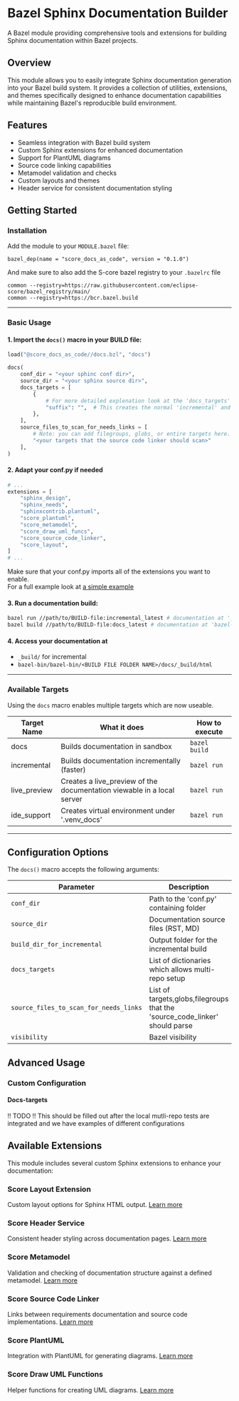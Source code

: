 # Bazel Sphinx Documentation Builder

A Bazel module providing comprehensive tools and extensions for building Sphinx documentation within Bazel projects.

## Overview

This module allows you to easily integrate Sphinx documentation generation into your Bazel build system. It provides a collection of utilities, extensions, and themes specifically designed to enhance documentation capabilities while maintaining Bazel's reproducible build environment.

## Features

- Seamless integration with Bazel build system
- Custom Sphinx extensions for enhanced documentation
- Support for PlantUML diagrams
- Source code linking capabilities
- Metamodel validation and checks
- Custom layouts and themes
- Header service for consistent documentation styling

## Getting Started

### Installation

Add the module to your `MODULE.bazel` file:

```starlark
bazel_dep(name = "score_docs_as_code", version = "0.1.0")
```

And make sure to also add the S-core bazel registry to your `.bazelrc` file

```starlark
common --registry=https://raw.githubusercontent.com/eclipse-score/bazel_registry/main/
common --registry=https://bcr.bazel.build
```

______________________________________________________________________

### Basic Usage

#### 1. Import the `docs()` macro in your BUILD file:

```python
load("@score_docs_as_code//docs.bzl", "docs")

docs(
    conf_dir = "<your sphinc conf dir>",
    source_dir = "<your sphinx source dir>",
    docs_targets = [
        {
            # For more detailed explenation look at the 'docs_targets' section
            "suffix": "",  # This creates the normal 'incremental' and 'docs' target
        },
    ],
    source_files_to_scan_for_needs_links = [
        # Note: you can add filegroups, globs, or entire targets here.
        "<your targets that the source code linker should scan>"
    ],
)
```

#### 2. Adapt your conf.py if needed

```python
# ...
extensions = [
    "sphinx_design",
    "sphinx_needs",
    "sphinxcontrib.plantuml",
    "score_plantuml",
    "score_metamodel",
    "score_draw_uml_funcs",
    "score_source_code_linker",
    "score_layout",
]
# ...
```

Make sure that your conf.py imports all of the extensions you want to enable.\
For a full example look at [a simple example](examples/simple)

#### 3. Run a documentation build:

```bash
bazel run //path/to/BUILD-file:incremental_latest # documentation at '_build/'
bazel build //path/to/BUILD-file:docs_latest # documentation at 'bazel-bin/
```

#### 4. Access your documentation at

- `_build/` for incremental
- `bazel-bin/bazel-bin/<BUILD FILE FOLDER NAME>/docs/_build/html`

______________________________________________________________________

### Available Targets

Using the `docs` macro enables multiple targets which are now useable.

| Target Name | What it does | How to execute |
|---------------|-----------------------------------------------------------|-----------------|
| docs | Builds documentation in sandbox | `bazel build` |
| incremental | Builds documentation incrementally (faster) | `bazel run` |
| live_preview | Creates a live_preview of the documentation viewable in a local server | `bazel run` |
| ide_support | Creates virtual environment under '.venv_docs' | `bazel run` |

______________________________________________________________________

## Configuration Options

The `docs()` macro accepts the following arguments:

| Parameter | Description | Required | Default |
|-----------|-------------|----------|---------|
| `conf_dir` | Path to the 'conf.py' containing folder | No | 'docs' |
| `source_dir` | Documentation source files (RST, MD) | No | 'docs' |
| `build_dir_for_incremental` | Output folder for the incremental build | No | '\_build' |
| `docs_targets` | List of dictionaries which allows multi-repo setup | Yes | - |
| `source_files_to_scan_for_needs_links` | List of targets,globs,filegroups that the 'source_code_linker' should parse | No | `[]` |
| `visibility` | Bazel visibility | No | `None` |

## Advanced Usage

### Custom Configuration

#### Docs-targets

!! TODO !!
This should be filled out after the local mutli-repo tests are integrated and we have examples of different configurations

## Available Extensions

This module includes several custom Sphinx extensions to enhance your documentation:

### Score Layout Extension

Custom layout options for Sphinx HTML output.
[Learn more](src/extensions/score_layout/README.md)

### Score Header Service

Consistent header styling across documentation pages.
[Learn more](src/extensions/score_header_service/README.md)

### Score Metamodel

Validation and checking of documentation structure against a defined metamodel.
[Learn more](src/extensions/score_metamodel/README.md)

### Score Source Code Linker

Links between requirements documentation and source code implementations.
[Learn more](src/extensions/score_source_code_linker/README.md)

### Score PlantUML

Integration with PlantUML for generating diagrams.
[Learn more](src/extensions/README.md)

### Score Draw UML Functions

Helper functions for creating UML diagrams.
[Learn more](src/extensions/score_draw_uml_funcs/README.md)
